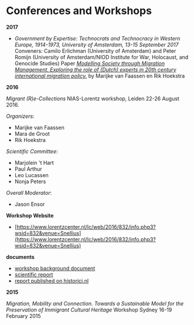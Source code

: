 # Conferences and Workshops

__2017__
* _Government by Expertise:
Technocrats and Technocracy in Western Europe, 1914-1973, University of Amsterdam, 13-15 September 2017_
Conveners: Camilo Erlichman (University of Amsterdam) and Peter Romijn (University of Amsterdam/NIOD Institute for War, Holocaust, and Genocide Studies)
Paper [_Modelling Society through Migration Management. Exploring the role of (Dutch) experts in 20th century international migration policy._](./Modelling_Society_Paper2017.pdf) by Marijke van Faassen en Rik Hoekstra

__2016__

_Migrant (R)e-Collections_ NIAS-Lorentz workshop, Leiden 22-26 August 2016.

_Organizers_:
- Marijke van Faassen
- Mara de Groot
- Rik Hoekstra

_Scientific Committee_:
- Marjolein 't Hart
- Paul Arthur
- Leo Lucassen
- Nonja Peters

_Overall Moderator_:
- Jason Ensor

__Workshop Website__
- [https://www.lorentzcenter.nl/lc/web/2016/832/info.php3?wsid=832&venue=Snellius](https://www.lorentzcenter.nl/lc/web/2016/832/info.php3?wsid=832&venue=Snellius)

__documents__
- [workshop background document](nias_lorentz.md)
- [scientific report](scientific_report.html)
- [report published on historici.nl](krabbendam_report.html)

__2015__

_Migration, Mobility and Connection.
Towards a Sustainable Model for the Preservation of Immigrant Cultural Heritage_
Workshop Sydney 16-19 February 2015
